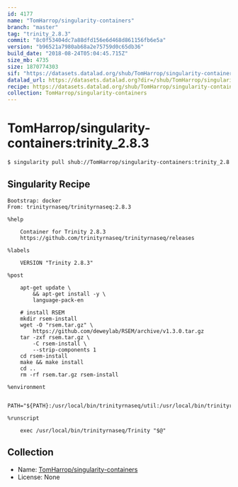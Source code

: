 ```yaml
---
id: 4177
name: "TomHarrop/singularity-containers"
branch: "master"
tag: "trinity_2.8.3"
commit: "8c0f53404dc7a88dfd156e6d468d861156fb6e5a"
version: "b96521a7980ab68a2e75759d0c65db36"
build_date: "2018-08-24T05:04:45.715Z"
size_mb: 4735
size: 1870774303
sif: "https://datasets.datalad.org/shub/TomHarrop/singularity-containers/trinity_2.8.3/2018-08-24-8c0f5340-b96521a7/b96521a7980ab68a2e75759d0c65db36.simg"
datalad_url: https://datasets.datalad.org?dir=/shub/TomHarrop/singularity-containers/trinity_2.8.3/2018-08-24-8c0f5340-b96521a7/
recipe: https://datasets.datalad.org/shub/TomHarrop/singularity-containers/trinity_2.8.3/2018-08-24-8c0f5340-b96521a7/Singularity
collection: TomHarrop/singularity-containers
---
```


# TomHarrop/singularity-containers:trinity_2.8.3

```bash
$ singularity pull shub://TomHarrop/singularity-containers:trinity_2.8.3
```

## Singularity Recipe

```singularity
Bootstrap: docker
From: trinityrnaseq/trinityrnaseq:2.8.3

%help

    Container for Trinity 2.8.3
    https://github.com/trinityrnaseq/trinityrnaseq/releases

%labels

    VERSION "Trinity 2.8.3"

%post
    
    apt-get update \
        && apt-get install -y \
        language-pack-en

    # install RSEM
    mkdir rsem-install
    wget -O "rsem.tar.gz" \
        https://github.com/deweylab/RSEM/archive/v1.3.0.tar.gz
    tar -zxf rsem.tar.gz \
        -C rsem-install \
        --strip-components 1
    cd rsem-install
    make && make install
    cd ..
    rm -rf rsem.tar.gz rsem-install

%environment

    PATH="${PATH}:/usr/local/bin/trinityrnaseq/util:/usr/local/bin/trinityrnaseq/util/support_scripts:/usr/local/bin/trinityrnaseq/util/misc"

%runscript

    exec /usr/local/bin/trinityrnaseq/Trinity "$@"
```

## Collection

 - Name: [TomHarrop/singularity-containers](https://github.com/TomHarrop/singularity-containers)
 - License: None

